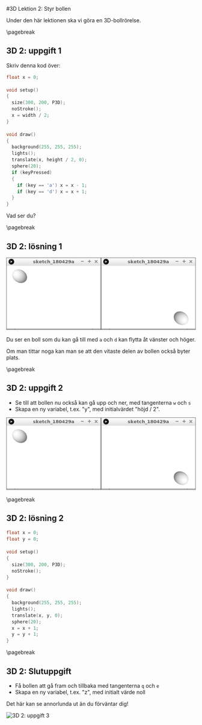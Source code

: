 #3D Lektion 2: Styr bollen

Under den här lektionen ska vi göra en 3D-bollrörelse.

\pagebreak

## 3D 2: uppgift 1

Skriv denna kod över:

```c++
float x = 0;

void setup() 
{
  size(300, 200, P3D);
  noStroke();
  x = width / 2;
}

void draw() 
{
  background(255, 255, 255);
  lights();
  translate(x, height / 2, 0);
  sphere(20);
  if (keyPressed) 
  {
    if (key == 'a') x = x - 1;
    if (key == 'd') x = x + 1;
  }
}
```

Vad ser du?

\pagebreak

## 3D 2: lösning 1

![3D 2: lösning 1](3D2_2.png)

Du ser en boll som du kan gå till med `a` och `d`
kan flytta åt vänster och höger.

Om man tittar noga kan man se att den vitaste delen av bollen också byter plats.

\pagebreak

## 3D 2: uppgift 2

 * Se till att bollen nu också kan gå upp och ner, med tangenterna `w` och `s`
 * Skapa en ny variabel, t.ex. "y", med initialvärdet "höjd / 2".

![3D 2: uppgift 2](3D2_2.png)

\pagebreak

## 3D 2: lösning 2

```c++
float x = 0;
float y = 0;

void setup() 
{
  size(300, 200, P3D);
  noStroke();
}

void draw() 
{
  background(255, 255, 255);
  lights();
  translate(x, y, 0);
  sphere(20);
  x = x + 1;
  y = y + 1;
}
```

\pagebreak

## 3D 2: Slutuppgift

 * Få bollen att gå fram och tillbaka med tangenterna `q` och `e`
 * Skapa en ny variabel, t.ex. "z", med initialt värde noll

Det här kan se annorlunda ut än du förväntar dig!

![3D 2: uppgift 3](3D2_slutuppgift.png)
